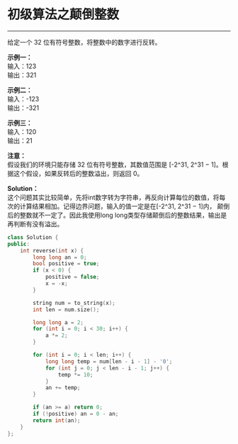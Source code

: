 # 初级算法之颠倒整数
---
给定一个 32 位有符号整数，将整数中的数字进行反转。  

**示例一：**  
输入：123  
输出：321  

**示例二：**  
输入：-123  
输出：-321  

**示例三：**  
输入：120  
输出：21  

**注意：**  
假设我们的环境只能存储 32 位有符号整数，其数值范围是 [-2^31, 2^31 − 1]。根据这个假设，如果反转后的整数溢出，则返回 0。

**Solution：**   
这个问题其实比较简单，先将int数字转为字符串，再反向计算每位的数值，将每次的计算结果相加。记得边界问题，输入的值一定是在[-2^31, 2^31 − 1]内，
颠倒后的整数就不一定了。因此我使用long long类型存储颠倒后的整数结果，输出是再判断有没有溢出。

```cpp
class Solution {
public:
    int reverse(int x) {
        long long an = 0;
        bool positive = true;
        if (x < 0) {
            positive = false;
            x = -x;
        }

        string num = to_string(x);
        int len = num.size();

        long long a = 2;
        for (int i = 0; i < 30; i++) {
            a *= 2;
        }

        for (int i = 0; i < len; i++) {
            long long temp = num[len - i - 1] - '0';
            for (int j = 0; j < len - i - 1; j++) {
                temp *= 10;
            }
            an += temp;
        }

        if (an >= a) return 0;
        if (!positive) an = 0 - an;
        return int(an);
    }
};
```

